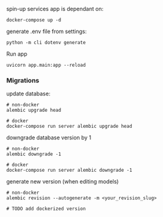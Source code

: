 spin-up services app is dependant on:
```shell
docker-compose up -d
```

generate .env file from settings:
```shell
python -m cli dotenv generate
```

Run app
```shell
uvicorn app.main:app --reload
```

### Migrations
update database:
```shell
# non-docker
alembic upgrade head

# docker
docker-compose run server alembic upgrade head
```

downgrade database version by 1
```shell
# non-docker
alembic downgrade -1

# docker 
docker-compose run server alembic downgrade -1
```

generate new version (when editing models)
```shell
# non-docker
alembic revision --autogenerate -m <your_revision_slug>

# TODO add dockerized version
```
